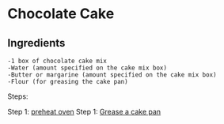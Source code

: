 # Chocolate Cake


## Ingredients


    -1 box of chocolate cake mix
    -Water (amount specified on the cake mix box)
    -Butter or margarine (amount specified on the cake mix box)
    -Flour (for greasing the cake pan)


Steps:

Step 1: [preheat oven]()
Step 1: [Grease a cake pan]()

